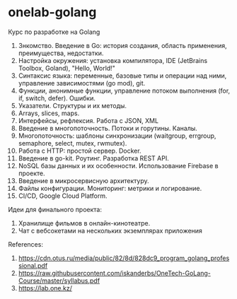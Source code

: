 # onelab-golang
Курс по разработке на Golang

1. Знкомство. Введение в Go: история создания, область применения, преимущества, недостатки.
2. Настройка окружения: установка компилятора, IDE (JetBrains Toolbox, Goland), "Hello, World!"
3. Синтаксис языка: переменные, базовые типы и операции над ними, управление зависимостями (go mod), git.
4. Функции, анонимные функции, управление потоком выполнения (for, if, switch, defer). Ошибки.
5. Указатели. Структуры и их методы.
6. Arrays, slices, maps.
7. Интерфейсы, рефлексия. Работа с JSON, XML
8. Введение в многопоточность. Потоки и горутины. Каналы.
9. Многопоточность: шаблоны синхронизации (waitgroup, errgroup, semaphore, select, mutex, rwmutex).
10. Работа с HTTP: простой сервер. Docker.
11. Введение в go-kit. Роутинг. Разработка REST API. 
12. NoSQL базы данных и их особенности. Использование Firebase в проекте.
13. Введение в микросервисную архитектуру. 
15. Файлы конфигурации. Мониторинг: метрики и логирование.
16. CI/CD, Google Cloud Platform.


Идеи для финального проекта:
1. Хранилище фильмов в онлайн-кинотеатре.
2. Чат с вебсокетами на нескольких экземплярах приложения

References:
1. https://cdn.otus.ru/media/public/82/8d/828dc9_program_golang_professional.pdf
2. https://raw.githubusercontent.com/iskanderbs/OneTech-GoLang-Course/master/syllabus.pdf
3. https://lab.one.kz/
